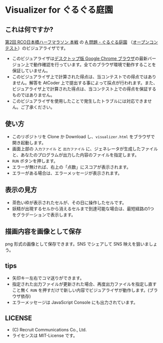 # Visualizer for ぐるぐる庭園
## これは何ですか?
[第2回 RCO日本橋ハーフマラソン 本戦](https://rco-contest-2018-final.contest.atcoder.jp/)
の
[A 問題 - ぐるぐる庭園](https://rco-contest-2018-final.contest.atcoder.jp/tasks/rco_contest_2018_final_a)
（[オープンコンテスト](https://rco-contest-2018-final-open.contest.atcoder.jp/tasks/rco_contest_2018_final_a)）のビジュアライザです。

* このビジュアライザは[デスクトップ版 Google Chrome ブラウザ](https://www.google.co.jp/chrome/browser/desktop/index.html)の最新バージョン上で動作確認を行っています。全てのブラウザ環境で動作することを保証していません。
* このビジュアライザ上で計算された得点は、当コンテストでの得点ではありません。解答を AtCoder 上で提出する事によって採点が行われます。また、ビジュアライザ上で計算された得点は、当コンテスト上での得点を保証するものではありません。
* このビジュアライザを使用したことで発生したトラブルには対応できません。ご了承ください。

## 使い方

* このリポジトリを Clone か Download し、`visualizer.html` をブラウザで開き起動します。
* 画面上部の `入力ファイル` と `出力ファイル` に、ジェネレータが生成したファイルと、あなたのプログラムが出力した内容のファイルを指定します。
* `RUN` ボタンを押します。
* エラーが無ければ、右上の「点数」にスコアが表示されます。
* エラーがある場合は、エラーメッセージが表示されます。

## 表示の見方

* 茶色い枠が表示されたセルが、その日に操作したセルです。
* 妖精が出現するセルから消えるセルまで到達可能な場合は、最短経路の1つをグラデーションで表示します。

## 描画内容を画像として保存
png 形式の画像として保存できます。SNS でシェアして SNS 映えを狙いましょう。

## tips
* 矢印キー左右でコマ送りができます。
* 指定された出力ファイルが更新された場合、再度出力ファイルを指定し直すこと無く `RUN` を押すだけで新しい内容でビジュアライザが動作します。(ブラウザ依存)
* エラーメッセージは JavaScript Console にも出力されています。

## LICENSE
* (C) Recruit Communications Co., Ltd.
* ライセンスは MIT-License です。
